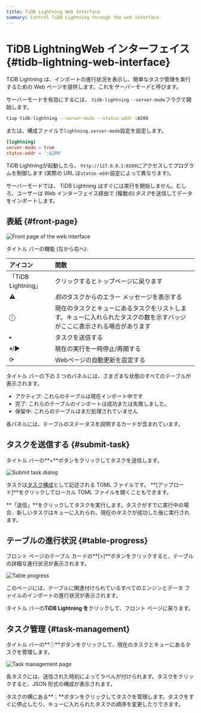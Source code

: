 ```yaml
---
title: TiDB Lightning Web Interface
summary: Control TiDB Lightning through the web interface.
---
```


# TiDB LightningWeb インターフェイス {#tidb-lightning-web-interface}

TiDB Lightning は、インポートの進行状況を表示し、簡単なタスク管理を実行するための Web ページを提供します。これを*サーバーモード*と呼びます。

サーバーモードを有効にするには、 `tidb-lightning` `--server-mode`フラグで開始します。

```sh
tiup tidb-lightning --server-mode --status-addr :8289
```

または、構成ファイルで`lightning.server-mode`設定を設定します。

```toml
[lightning]
server-mode = true
status-addr = ':8289'
```

TiDB Lightningが起動したら、 `http://127.0.0.1:8289`にアクセスしてプログラムを制御します (実際の URL は`status-addr`設定によって異なります)。

サーバーモードでは、 TiDB Lightning はすぐには実行を開始しません。むしろ、ユーザーは Web インターフェイス経由で (複数の)*タスク*を送信してデータをインポートします。

## 表紙 {#front-page}

![Front page of the web interface](https://docs-download.pingcap.com/media/images/docs/lightning-web-frontpage.png)

タイトル バーの機能 (左から右へ):

| アイコン             | 関数                                                           |
| :--------------- | :----------------------------------------------------------- |
| 「TiDB Lightning」 | クリックするとトップページに戻ります                                           |
| ⚠                | *前の*タスクからのエラー メッセージを表示する                                     |
| ⓘ                | 現在のタスクとキューにあるタスクをリストします。キューに入れられたタスクの数を示すバッジがここに表示される場合があります |
| <li></li>        | タスクを送信する                                                     |
| ⏸/▶              | 現在の実行を一時停止/再開する                                              |
| ⟳                | Webページの自動更新を設定する                                             |

タイトル バーの下の 3 つのパネルには、さまざまな状態のすべてのテーブルが表示されます。

-   アクティブ: これらのテーブルは現在インポート中です
-   完了: これらのテーブルのインポートは成功または失敗しました。
-   保留中: これらのテーブルはまだ処理されていません

各パネルには、テーブルのステータスを説明するカードが含まれています。

## タスクを送信する {#submit-task}

タイトル バーの**+**ボタンをクリックしてタスクを送信します。

![Submit task dialog](https://docs-download.pingcap.com/media/images/docs/lightning-web-submit.png)

タスクは[タスク構成](/tidb-lightning/tidb-lightning-configuration.md#tidb-lightning-task)として記述される TOML ファイルです。 **[アップロード]**をクリックしてローカル TOML ファイルを開くこともできます。

**「送信」**をクリックしてタスクを実行します。タスクがすでに実行中の場合、新しいタスクはキューに入れられ、現在のタスクが成功した後に実行されます。

## テーブルの進行状況 {#table-progress}

フロント ページのテーブル カードの**[&gt;]**ボタンをクリックすると、テーブルの詳細な進行状況が表示されます。

![Table progress](https://docs-download.pingcap.com/media/images/docs/lightning-web-table.png)

このページには、テーブルに関連付けられているすべてのエンジンとデータ ファイルのインポートの進行状況が表示されます。

タイトル バーの**TiDB Lightning を**クリックして、フロント ページに戻ります。

## タスク管理 {#task-management}

タイトル バーの**ⓘ**ボタンをクリックして、現在のタスクとキューにあるタスクを管理します。

![Task management page](https://docs-download.pingcap.com/media/images/docs/lightning-web-queue.png)

各タスクには、送信された時刻によってラベルが付けられます。タスクをクリックすると、JSON 形式の構成が表示されます。

タスクの横にある**⋮**ボタンをクリックしてタスクを管理します。タスクをすぐに停止したり、キューに入れられたタスクの順序を変更したりできます。
